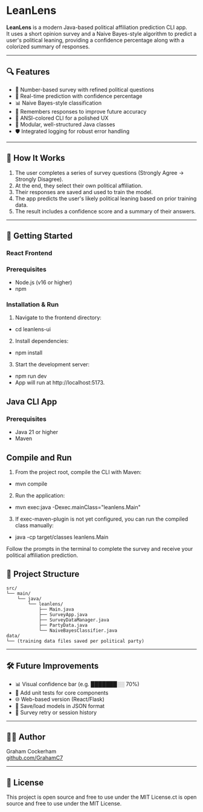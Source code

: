 # LeanLens

**LeanLens** is a modern Java-based political affiliation prediction CLI app.  
It uses a short opinion survey and a Naive Bayes-style algorithm to predict a user's political leaning, providing a confidence percentage along with a colorized summary of responses.

---

## 🔍 Features

- 🔢 Number-based survey with refined political questions
- 🎯 Real-time prediction with confidence percentage
- 📊 Naive Bayes-style classification
- 🧠 Remembers responses to improve future accuracy
- 🎨 ANSI-colored CLI for a polished UX
- 🧱 Modular, well-structured Java classes
- 🛡️ Integrated logging for robust error handling

---

## 🧠 How It Works

1. The user completes a series of survey questions (Strongly Agree → Strongly Disagree).
2. At the end, they select their own political affiliation.
3. Their responses are saved and used to train the model.
4. The app predicts the user's likely political leaning based on prior training data.
5. The result includes a confidence score and a summary of their answers.

---

## 🚀 Getting Started

### React Frontend

### Prerequisites
- Node.js (v16 or higher)
- npm

### Installation & Run
1. Navigate to the frontend directory:
- cd leanlens-ui

2. Install dependencies:
- npm install

3. Start the development server:
- npm run dev
- App will run at http://localhost:5173.

## Java CLI App
### Prerequisites
- Java 21 or higher
- Maven

## Compile and Run
1. From the project root, compile the CLI with Maven:
- mvn compile

2. Run the application:
- mvn exec:java -Dexec.mainClass="leanlens.Main"

3. If exec-maven-plugin is not yet configured, you can run the compiled class manually:
- java -cp target/classes leanlens.Main

Follow the prompts in the terminal to complete the survey and receive your political affiliation prediction.

## 📁 Project Structure

```
src/
└── main/
    └── java/
        └── leanlens/
            ├── Main.java
            ├── SurveyApp.java
            ├── SurveyDataManager.java
            ├── PartyData.java
            └── NaiveBayesClassifier.java
data/
└── (training data files saved per political party)
```

---

## 🛠️ Future Improvements

- 📊 Visual confidence bar (e.g. ███████░░ 70%)
- 🧪 Add unit tests for core components
- 🌐 Web-based version (React/Flask)
- 📂 Save/load models in JSON format
- 🔁 Survey retry or session history

---

## 👨‍💻 Author

Graham Cockerham  
[github.com/GrahamC7](https://github.com/GrahamC7)

---

## 📜 License

This project is open source and free to use under the MIT License.ct is open source and free to use under the MIT License.